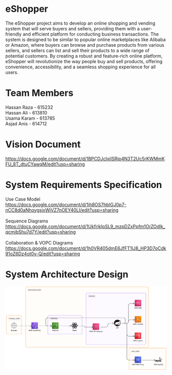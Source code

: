 # eShopper
The eShopper project aims to develop an online shopping and vending system that will serve buyers and sellers, providing them with a user-friendly and efficient platform for conducting business transactions. The system is designed to be similar to popular online marketplaces like Alibaba or Amazon, where buyers can browse and purchase products from various sellers, and sellers can list and sell their products to a wide range of potential customers. By creating a robust and feature-rich online platform, eShopper will revolutionize the way people buy and sell products, offering convenience, accessibility, and a seamless shopping experience for all users.


# Team Members
Hassan Raza - 615232<br>
Hassan Ali - 613810<br>
Usama Karam - 613785<br>
Asjad Anis - 614712<br>

# Vision Document
https://docs.google.com/document/d/1BPCDJcIxjISRjp4N3T2Uc5rKWMmKFU_8T_dtuCYawqM/edit?usp=sharing

# System Requirements Specification
Use Case Model<br>
https://docs.google.com/document/d/1ih8OS7hbIGJ0p7-nCC8d0aNhoygsjxWiVZ7nOEY40LI/edit?usp=sharing <br><br>
Sequence Diagrams<br>
https://docs.google.com/document/d/1UkfrjkIpSL9_mzpDZxPpfm1OrZOdlk_qcmibShu7d7Y/edit?usp=sharing <br><br>
Collaboration & VOPC Diagrams<br>
https://docs.google.com/document/d/1h0VR405dmE6JfFT1lJ8_HP3D7oCdk91oZ6Dz4ot0y-Q/edit?usp=sharing

# System Architecture Design
![alt text](https://github.com/autodidactGuy/eShopper/blob/main/documents/SWE_eShopper_System_Architecture.png?raw=true)


